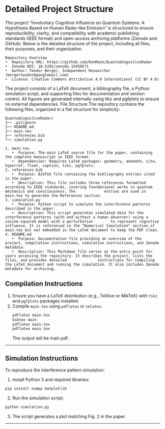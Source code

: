 # Detailed Project Structure
The project “Involuntary Cognitive Influence on Quantum Systems: A Hypothesis Based on Human Radar-like Emission” is structured to ensure reproducibility, clarity, and compatibility with academic publishing standards (IEEE format) and open-access archiving platforms (Zenodo and GitHub). Below is the detailed structure of the project, including all files, their purposes, and their organization.
```
Repository Overview
•  Repository URL: https://github.com/DonMask/QuantumCognitiveRadar
•  Zenodo DOI: 10.5281/zenodo.15458571
•  Author: Teodor Berger, Independent Researcher (bergerteodor@googlemail.com)
•  License: Creative Commons Attribution 4.0 International (CC BY 4.0)
```
The project consists of a LaTeX document, a bibliography file, a Python simulation script, and supporting files for documentation and version control. All figures are generated internally using tikz and pgfplots to ensure no external dependencies.
File Structure
The repository contains the following files, organized in a flat structure for simplicity:
```
QuantumCognitiveRadar/
├── .gitignore
├── README.md
├── main.tex
├── references.bib
└── simulation.py
```
```
1. main.tex
   •  Purpose: The main LaTeX source file for the paper, containing the complete manuscript in IEEE format.
   •  Dependencies: Requires LaTeX packages: geometry, amsmath, cite, hyperref, float, caption, tikz, pgfplots.
2. references.bib
   •  Purpose: BibTeX file containing the bibliography entries cited in the paper.
   •  Description: This file includes three references formatted according to IEEE standards, covering foundational works in quantum mechanics and consciousness. The             entries are used in main.tex to generate the References section.
3. simulation.py
   •  Purpose: Python script to simulate the interference patterns described in the paper.
   •  Description: This script generates simulated data for the interference patterns (with and without a human observer) using a cosine-squared model with a perturbation        to represent cognitive influence. It is referenced in the “Numerical Simulation” section of main.tex but not embedded in the LaTeX document to keep the PDF clean.
4. README.md
   •  Purpose: Documentation file providing an overview of the project, compilation instructions, simulation instructions, and Zenodo metadata.
   •  Description: This Markdown file serves as the entry point for users accessing the repository. It describes the project, lists the files, and provides detailed              instructions for compiling the LaTeX document and running the simulation. It also includes Zenodo metadata for archiving.
```
## Compilation Instructions
1. Ensure you have a LaTeX distribution (e.g., TeXlive or MikTeX) with `tikz` and `pgfplots` packages installed.
2. Compile `main.tex` using `pdflatex` or `xelatex`:
   ```bash
   pdflatex main.tex
   bibtex main
   pdflatex main.tex
   pdflatex main.tex
   ```
   The output will be main.pdf.
___
## Simulation Instructions
To reproduce the interference pattern simulation:
1.  Install Python 3 and required libraries:
```bash
pip install numpy matplotlib
```
2.  Run the simulation script:
```bash
python simulation.py
```
3.  The script generates a plot matching Fig. 2 in the paper.
___
